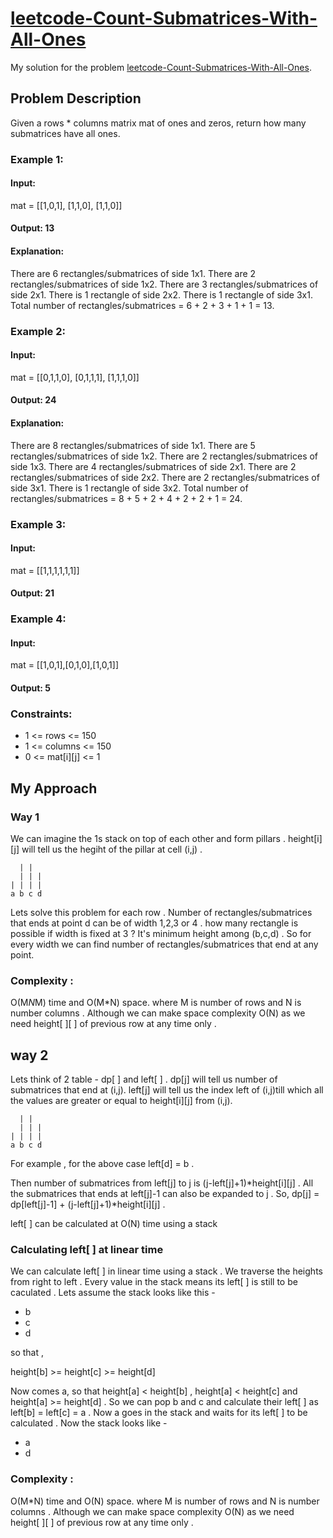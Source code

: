 # [leetcode-Count-Submatrices-With-All-Ones](https://leetcode.com/problems/count-submatrices-with-all-ones/submissions/)
My solution for the problem [leetcode-Count-Submatrices-With-All-Ones](https://leetcode.com/problems/count-submatrices-with-all-ones/submissions/).

## Problem Description 
Given a rows * columns matrix mat of ones and zeros, return how many submatrices have all ones.

### Example 1:

#### Input: 
mat = [[1,0,1],
       [1,1,0],
       [1,1,0]]
#### Output: 13
#### Explanation:
There are 6 rectangles/submatrices of side 1x1.
There are 2 rectangles/submatrices of side 1x2.
There are 3 rectangles/submatrices of side 2x1.
There is 1 rectangle of side 2x2. 
There is 1 rectangle of side 3x1.
Total number of rectangles/submatrices = 6 + 2 + 3 + 1 + 1 = 13.

### Example 2:
#### Input: 
mat = [[0,1,1,0],
       [0,1,1,1],
       [1,1,1,0]]
#### Output: 24
#### Explanation:
There are 8 rectangles/submatrices of side 1x1.
There are 5 rectangles/submatrices of side 1x2.
There are 2 rectangles/submatrices of side 1x3. 
There are 4 rectangles/submatrices of side 2x1.
There are 2 rectangles/submatrices of side 2x2. 
There are 2 rectangles/submatrices of side 3x1. 
There is 1 rectangle of side 3x2. 
Total number of rectangles/submatrices = 8 + 5 + 2 + 4 + 2 + 2 + 1 = 24.

### Example 3:
#### Input: 
mat = [[1,1,1,1,1,1]]
#### Output: 21

### Example 4:

#### Input: 
mat = [[1,0,1],[0,1,0],[1,0,1]]
#### Output: 5
 

### Constraints:

- 1 <= rows <= 150
- 1 <= columns <= 150
- 0 <= mat[i][j] <= 1

## My Approach 

### Way 1 
We can imagine the 1s stack on top of each other and form pillars . height[i][j] will tell us the hegiht of the pillar at cell (i,j) . 
```
  | |
  | | |  
| | | |
a b c d 
```
Lets solve this problem for each row . Number of rectangles/submatrices that ends at point d can be of width 1,2,3 or 4 . 
how many rectangle is possible if width is fixed at 3 ? It's minimum height among (b,c,d) . So for every width we can find number of rectangles/submatrices that end at any point.

### Complexity : 
O(M*N*M) time and O(M*N) space. where M is number of rows and N is number columns . Although we can make space complexity O(N) as we need height[ ][ ] of previous row at any time only .

## way 2 

Lets think of 2 table - dp[ ] and left[ ] . dp[j] will tell us number of submatrices that end at (i,j). left[j] will tell us the index left of (i,j)till which all the values are greater or equal to height[i][j] from (i,j).

```
  | |
  | | |  
| | | |
a b c d 
```

For example , for the above case left[d] = b .

Then number of submatrices from left[j] to j is (j-left[j]+1)*height[i][j] .
All the submatrices that ends at left[j]-1 can also be expanded to j . 
So, dp[j] = dp[left[j]-1] + (j-left[j]+1)*height[i][j] . 

left[ ] can be calculated at O(N) time using a stack 

### Calculating left[ ] at linear time 

We can calculate  left[ ] in linear time using a stack . We traverse the heights from right to left . Every value in the stack means its left[ ] is still to be caculated . Lets assume the stack looks like this - 

- b 
- c 
- d

so that ,

height[b] >= height[c] >= height[d] 

Now comes a, so that height[a] <  height[b] , height[a] < height[c] and height[a] >= height[d] . So we can pop b and c and calculate their left[ ] as left[b] = left[c] = a . Now a goes in the stack and waits for its left[ ] to be calculated . Now the stack looks like - 

- a 
- d 

### Complexity : 
O(M*N) time and O(N) space. where M is number of rows and N is number columns . Although we can make space complexity O(N) as we need height[ ][ ] of previous row at any time only .



